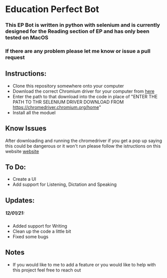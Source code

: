 # Education Perfect Bot

### This EP Bot is written in python with selenium and is currently designed for the Reading section of EP and has only been tested on MacOS

### If there are any problem please let me know or issue a pull request

## Instructions:

- Clone this repository somewhere onto your computer
- Download the correct Chromium driver for your computer from [here](https://chromedriver.chromium.org/home)
- Enter the path to that download into the code in place of "ENTER THE PATH TO THR SELENIUM DRIVER DOWNLOAD FROM https://chromedriver.chromium.org/home"
- Install all the moduel

## Know Issues

After downloading and running the chromedriver if you get a pop up saying this could be dangerous or it won't run please follow the istructions on this website [website](https://dev.to/ruthmoog/dealing-with-error-chromedriver-cannot-be-opened-because-the-developer-cannot-be-verified-1897)

## To Do:

- Create a UI
- Add support for Listening, Dictation and Speaking

## Updates:

##### 12/01/21:

- Added support for Writing
- Clean up the code a little bit
- Fixed some bugs

## Notes

- If you would like to me to add a feature or you would like to help with this project feel free to reach out
